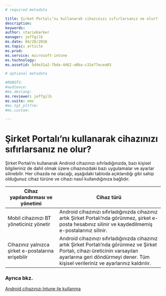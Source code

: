 ```yaml
---
# required metadata

title: Şirket Portalı’nı kullanarak cihazınızı sıfırlarsanız ne olur? | Microsoft Intune
description:
keywords:
author: staciebarker
manager: jeffgilb
ms.date: 04/28/2016
ms.topic: article
ms.prod:
ms.service: microsoft-intune
ms.technology:
ms.assetid: 5d4e31a2-7bda-4d62-a0ba-c31e77ecea03

# optional metadata

#ROBOTS:
#audience:
#ms.devlang:
ms.reviewer: jeffgilb
ms.suite: ems
#ms.tgt_pltfrm:
#ms.custom:

---
```



# Şirket Portalı’nı kullanarak cihazınızı sıfırlarsanız ne olur?

Şirket Portalı’nı kullanarak Android cihazınızı sıfırladığınızda, bazı kişisel bilgileriniz de dahil olmak üzere cihazınızdaki bazı uygulamalar ve ayarlar silinebilir. Her cihazda ne olacağı, aşağıdaki tabloda açıklandığı gibi sahip olduğunuz cihaz türüne ve cihazı nasıl kullandığınıza bağlıdır.

|Cihaz yapılandırması ve yönetimi|Cihaz türü|
|---------------------------------------|---------------|
|Mobil cihazınızı BT yöneticiniz yönetir|Android cihazınızı sıfırladığınızda cihazınız artık Şirket Portalı’nda görünmez, şirket e-posta hesabınız silinir ve kaydedilmemiş e-postalarınız silinir.|
|Cihazınız yalnızca şirket e-postalarına erişebilir|Android cihazınızı sıfırladığınızda cihazınız artık Şirket Portalı’nda görünmez ve Şirket Portalı, cihazı üreticinin varsayılan ayarlarına geri döndürmeyi dener. Tüm kişisel verileriniz ve ayarlarınız kaldırılır.|

### Ayrıca bkz.
[Android cihazınızı Intune ile kullanma](using-your-android-device-with-intune.md)

<!--HONumber=May16_HO2-->


